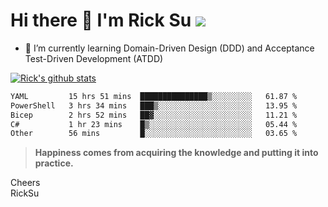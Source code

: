 # Hi there 👋 I'm Rick Su ![](https://komarev.com/ghpvc/?username=ricksu978)
<!--
**ricksu978/ricksu978** is a ✨ _special_ ✨ repository because its `README.md` (this file) appears on your GitHub profile.

Here are some ideas to get you started:

- 🔭 I’m currently working on ...
-->
- 🌱 I’m currently learning Domain-Driven Design (DDD) and Acceptance Test-Driven Development (ATDD)
<!--
- 👯 I’m looking to collaborate on ...
- 🤔 I’m looking for help with ...
- 💬 Ask me about ...
- 📫 How to reach me: ...
- 😄 Pronouns: ...
- ⚡ Fun fact: ...
-->
[![Rick's github stats](https://github-readme-stats.vercel.app/api?username=ricksu978&theme=dark)](https://github.com/ricksu978/ricksu978)

<!--START_SECTION:waka-->

```txt
YAML         15 hrs 51 mins  ███████████████▒░░░░░░░░░   61.87 %
PowerShell   3 hrs 34 mins   ███▒░░░░░░░░░░░░░░░░░░░░░   13.95 %
Bicep        2 hrs 52 mins   ██▓░░░░░░░░░░░░░░░░░░░░░░   11.21 %
C#           1 hr 23 mins    █▒░░░░░░░░░░░░░░░░░░░░░░░   05.44 %
Other        56 mins         █░░░░░░░░░░░░░░░░░░░░░░░░   03.65 %
```

<!--END_SECTION:waka-->

> **Happiness comes from acquiring the knowledge and putting it into practice.**

Cheers  
RickSu 
